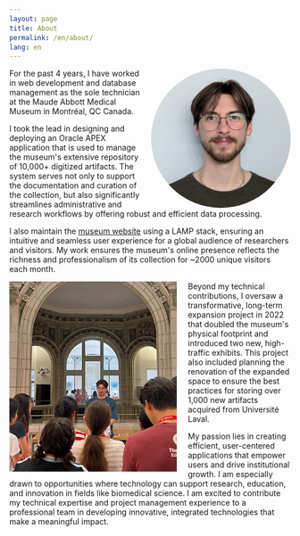 ```yaml
---
layout: page
title: About
permalink: /en/about/
lang: en
---
```


<style>
.wrapper{
    margin: 0 auto;
    max-width: 1000px;
    padding: 10px;
    font-size: 1.1em;
}
section {
    margin-top: 20px;
}
</style>

<img src="/assets/images/headshot.jpg" alt="Headshot" style="float: right; border-radius: 50%; width: 250px; height: 250px; margin-left: 10px; " />

For the past 4 years, I have worked in web development and database management as the sole technician at the Maude Abbott Medical Museum in Montréal, QC Canada. 

I took the lead in designing and deploying an Oracle APEX application that is used to manage the museum's extensive repository of 10,000+ digitized artifacts. The system serves not only to support the documentation and curation of the collection, but also significantly streamlines administrative and research workflows by offering robust and efficient data processing.

I also maintain the [museum website](https://www.mcgill.ca/medicalmuseum/) using a LAMP stack, ensuring an intuitive and seamless user experience for a global audience of researchers and visitors. My work ensures the museum's online presence reflects the richness and professionalism of its collection for ~2000 unique visitors each month.

<img src="/assets/images/museum.jpg" alt="Museum Image" style="float: left; width: 300px; margin-right: 20px;" />

Beyond my technical contributions, I oversaw a transformative, long-term expansion project in 2022 that doubled the museum's physical footprint and introduced two new, high-traffic exhibits. This project also included planning the renovation of the expanded space to ensure the best practices for storing over 1,000 new artifacts acquired from Université Laval.

My passion lies in creating efficient, user-centered applications that empower users and drive institutional growth. I am especially drawn to opportunities where technology can support research, education, and innovation in fields like biomedical science. I am excited to contribute my technical expertise and project management experience to a professional team in developing innovative, integrated technologies that make a meaningful impact.
